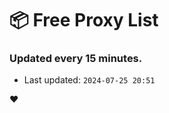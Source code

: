 # :package: Free Proxy List
### Updated every 15 minutes.

- Last updated: `2024-07-25 20:51`

:heart:
